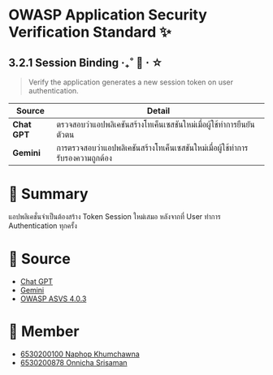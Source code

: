 # OWASP Application Security Verification Standard ✨

## 3.2.1 Session Binding ‧₊˚ 🍪 ⋅ ☆

> Verify the application generates a new session token on user authentication.

| **Source** | **Detail** |
|------------|---------------|
| **Chat GPT** | ตรวจสอบว่าแอปพลิเคชันสร้างโทเค็นเซสชันใหม่เมื่อผู้ใช้ทำการยืนยันตัวตน |
| **Gemini** | การตรวจสอบว่าแอปพลิเคชันสร้างโทเค็นเซสชันใหม่เมื่อผู้ใช้ทำการรับรองความถูกต้อง|

# 📝 Summary 
แอปพลิเคชั่นจำเป็นต้องสร้าง Token Session ใหม่เสมอ หลังจากที่ User ทำการ Authentication ทุกครั้ง

# 📌 Source 
- [Chat GPT](https://chatgpt.com/)
- [Gemini](https://gemini.google.com/app?hl=th)
- [OWASP ASVS 4.0.3](https://owasp.org/www-project-application-security-verification-standard/)

# 👥 Member
- [6530200100 Naphop Khumchawna](https://nutnaphop.github.io/security-requirement)
- [6530200878 Onnicha Srisaman](secrity-requirement.md)
